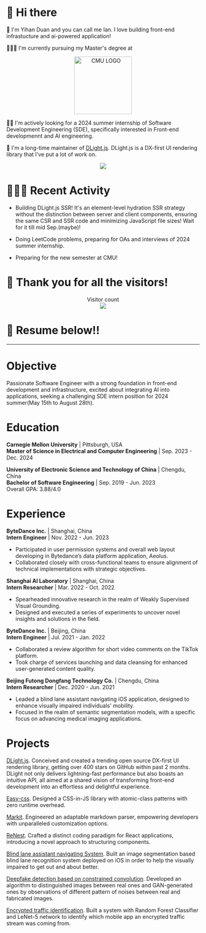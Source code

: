 # 👋 Hi there
🥳 I'm Yihan Duan and you can call me Ian. I love building front-end infrastucture and ai-powered application! 

🧑🏼‍🎓 I'm currently pursuing my Master's degree at
<p align="center">
<img src="https://www.cmu.edu/brand/brand-guidelines/images/wordmarksquare-red-600x600.png" width="150px" alt="CMU LOGO"/>
</p>

🕵🏼 I'm actively looking for a 2024 summer internship of Software Development Engineering (SDE), specifically interested in Front-end developmennt and AI engineering.

🌟 I'm a long-time maintainer of [DLight.js](https://github.com/dlight-js/dlight). DLight.js is a DX-first UI rendering library that I've put a lot of work on.
<p align="center">
<img src="https://devcard.pullpo.io/api?user_id=cjmb4nbm97os73ehpghg&custom_title=IanDxSSXX%20%40%20dlight-js&custom_subtitle=Team%20Lead&show_icons=true&disable_animations=false&title_color=fc418d&text_color=a9fef7&icon_color=f8d847&ring_color=fc418d&bg_color=141321&image_url=https%3A%2F%2Favatars.githubusercontent.com%2Fu%2F123367865%3Fv%3D4"></img>
</p>

# 🧑🏼‍💻 Recent Activity 
* Building DLight.js SSR! It's an element-level hydration SSR strategy without the distinction between server and client components, ensuring the same CSR and SSR code and minimizing JavaScript file sizes! Wait for it till mid Sep.(maybe)!


* Doing LeetCode problems, preparing for OAs and interviews of 2024 summer internship.

* Preparing for the new semester at CMU!

# 🎉 Thank you for all the visitors!
<p align="center"> 
  Visitor count<br>
  <img src="https://profile-counter.glitch.me/iandxssxx/count.svg" />
</p>

# 📃 Resume below!!

---
# Objective
Passionate Software Engineer with a strong foundation in front-end development and infrastructure, excited about integrating AI into applications, seeking a challenging SDE intern position for 2024 summer(May 15th to August 28th).

# Education
**Carnegie Mellon University** | Pittsburgh, USA\
**Master of Science in Electrical and Computer Engineering** | Sep. 2023 - Dec. 2024

**University of Electronic Science and Technology of China** | Chengdu, China\
**Bachelor of Software Engineering** | Sep. 2019 - Jun. 2023\
Overall GPA: 3.88/4.0

# Experience
**ByteDance Inc.** | Shanghai, China\
**Intern Engineer** | Nov. 2022 - Jun. 2023
* Participated in user permission systems and overall web layout developing in Bytedance’s data platform application, Aeolus.
* Collaborated closely with cross-functional teams to ensure alignment of technical implementations with strategic objectives.

**Shanghai AI Laboratory** | Shanghai, China\
**Intern Researcher** | Mar. 2022 - Oct. 2022
* Spearheaded innovative research in the realm of Weakly Supervised Visual Grounding.
* Designed and executed a series of experiments to uncover novel insights and solutions in the field.

**ByteDance Inc.** | Beijing, China\
**Intern Engineer** | Jul. 2021 - Jan. 2022
* Collaborated a review algorithm for short video comments on the TikTok platform.
* Took charge of services launching and data cleansing for enhanced user-generated content quality.

**Beijing Futong Dongfang Technology Co.** | Chengdu, China\
**Intern Researcher** | Dec. 2020 - Jun. 2021
* Leaded a blind lane assistant navigating iOS application, designed to enhance visually impaired individuals' mobility.
* Focused in the realm of semantic segmentation models, with a specific focus on advancing medical imaging applications.

# Projects
[DLight.js](https://github.com/dlight-js/dlight). Conceived and created a trending open source DX-first UI rendering library, getting over 400 stars on GitHub within past 2 months. DLight not only delivers lightning-fast performance but also boasts an intuitive API, all aimed at a shared vision of transforming front-end development into an effortless and delightful experience.

[Easy-css](https://github.com/IanDxSSXX/easy-css). Designed a CSS-in-JS library with atomic-class patterns with zero runtime overhead.

[Markit](https://github.com/IanDxSSXX/Markit). Engineered an adaptable markdown parser, empowering developers with unparalleled customization options.

[ReNest](https://github.com/Re-Nest/ReNest). Crafted a distinct coding paradigm for React applications, introducing a novel approach to structuring components.

[Blind lane assistant navigating System](https://github.com/IanDxSSXX/SidewalkDetection). Built an image segmentation based blind lane recognition system deployed on iOS in order to help the visually impaired to get out and about better.

[Deepfake detection based on constrained convolution](https://github.com/IanDxSSXX/DeepfakeDetection). Developed an algorithm to distinguished images between real ones and GAN-generated ones by observations of different pattern of noises between real and fabricated images.

[Encrypted traffic identification](https://github.com/IanDxSSXX/AppScannerDL). Built a system with Random Forest Classifier and LeNet-5 network to identify which mobile app an encrypted traffic stream was coming from.

